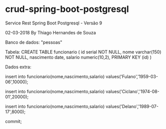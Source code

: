 # crud-spring-boot-postgresql
Service Rest Spring Boot Postgresql - Versão 9

02-03-2018
By Thiago Hernandes de Souza

Banco de dados: "pessoas"

Tabela: 
CREATE TABLE funcionario (
  id serial NOT NULL,
  nome varchar(150) NOT NULL,
  nascimento date,
  salario numeric(10,2),
  PRIMARY KEY (id)
)

Dados extra:

insert into funcionario(nome,nascimento,salario)
values('Fulano','1959-03-06',10000);

insert into funcionario(nome,nascimento,salario)
values('Ciclano','1974-08-01',20000);

insert into funcionario(nome,nascimento,salario)
values('Delano','1989-07-17',8000);

commit;


